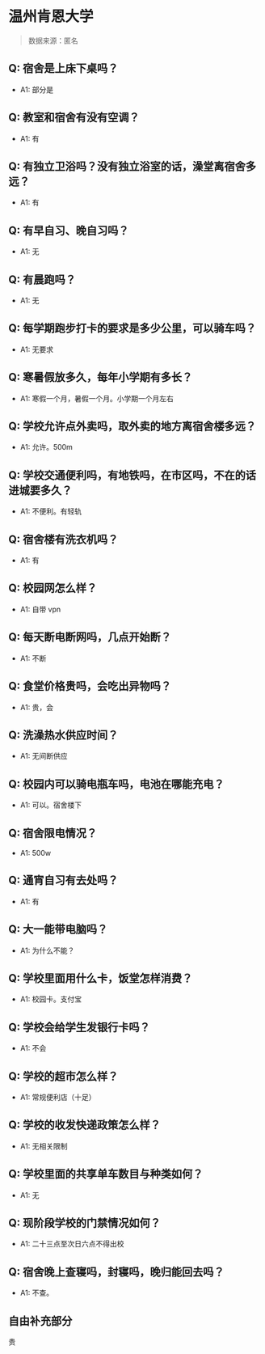 # 温州肯恩大学

> 数据来源：匿名

## Q: 宿舍是上床下桌吗？

- A1: 部分是

## Q: 教室和宿舍有没有空调？

- A1: 有

## Q: 有独立卫浴吗？没有独立浴室的话，澡堂离宿舍多远？

- A1: 有

## Q: 有早自习、晚自习吗？

- A1: 无

## Q: 有晨跑吗？

- A1: 无

## Q: 每学期跑步打卡的要求是多少公里，可以骑车吗？

- A1: 无要求

## Q: 寒暑假放多久，每年小学期有多长？

- A1: 寒假一个月，暑假一个月。小学期一个月左右

## Q: 学校允许点外卖吗，取外卖的地方离宿舍楼多远？

- A1: 允许。500m

## Q: 学校交通便利吗，有地铁吗，在市区吗，不在的话进城要多久？

- A1: 不便利。有轻轨

## Q: 宿舍楼有洗衣机吗？

- A1: 有

## Q: 校园网怎么样？

- A1: 自带 vpn

## Q: 每天断电断网吗，几点开始断？

- A1: 不断

## Q: 食堂价格贵吗，会吃出异物吗？

- A1: 贵，会

## Q: 洗澡热水供应时间？

- A1: 无间断供应

## Q: 校园内可以骑电瓶车吗，电池在哪能充电？

- A1: 可以。宿舍楼下

## Q: 宿舍限电情况？

- A1: 500w

## Q: 通宵自习有去处吗？

- A1: 有

## Q: 大一能带电脑吗？

- A1: 为什么不能？

## Q: 学校里面用什么卡，饭堂怎样消费？

- A1: 校园卡。支付宝

## Q: 学校会给学生发银行卡吗？

- A1: 不会

## Q: 学校的超市怎么样？

- A1: 常规便利店（十足）

## Q: 学校的收发快递政策怎么样？

- A1: 无相关限制

## Q: 学校里面的共享单车数目与种类如何？

- A1: 无

## Q: 现阶段学校的门禁情况如何？

- A1: 二十三点至次日六点不得出校

## Q: 宿舍晚上查寝吗，封寝吗，晚归能回去吗？

- A1: 不查。

## 自由补充部分

贵